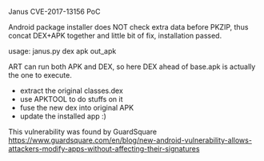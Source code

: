 Janus CVE-2017-13156 PoC

Android package installer does NOT check extra data before PKZIP, thus concat DEX+APK together and little bit of fix, installation passed.

usage: janus.py dex apk out_apk

ART can run both APK and DEX, so here DEX ahead of base.apk is actually the one to execute.

* extract the original classes.dex
* use APKTOOL to do stuffs on it
* fuse the new dex into original APK
* update the installed app :)

This vulnerability was found by GuardSquare https://www.guardsquare.com/en/blog/new-android-vulnerability-allows-attackers-modify-apps-without-affecting-their-signatures
